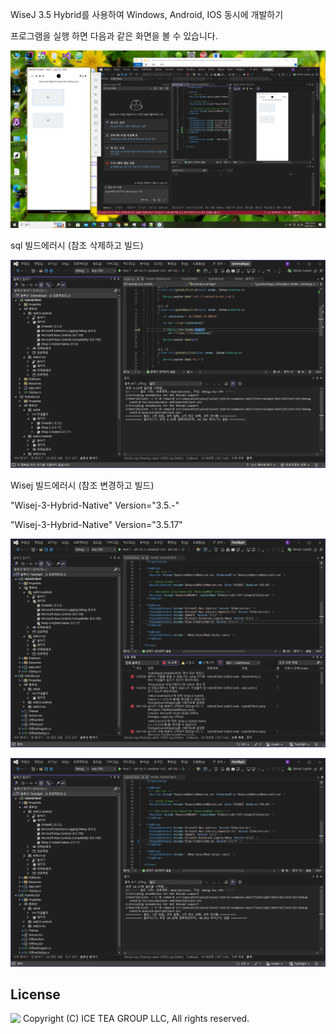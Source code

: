 WiseJ 3.5 Hybrid를 사용하여 Windows, Android, IOS 동시에 개발하기

<p>프로그램을 실행 하면 다음과 같은 화면을 볼 수 있습니다.

![poster](./img2.png)


sql 빌드에러시 (참조 삭제하고 빌드)

![poster](./img1.png)


Wisej 빌드에러시 (참조 변경하고 빌드)

"Wisej-3-Hybrid-Native" Version="3.5.*-*"
<p>
"Wisej-3-Hybrid-Native" Version="3.5.17" 

  
![poster](./img3.png)

![poster](./img4.png)



License
-------
<img src="http://iceteagroup.com/wp-content/uploads/2017/01/Square-64x64-trasp.png" height="20" align="top"> Copyright (C) ICE TEA GROUP LLC, All rights reserved.

